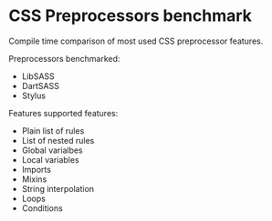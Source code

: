 # CSS Preprocessors benchmark

Compile time comparison of most used CSS preprocessor features.

Preprocessors benchmarked:
* LibSASS
* DartSASS
* Stylus

Features supported features:
* Plain list of rules
* List of nested rules
* Global varialbes
* Local variables
* Imports
* Mixins
* String interpolation
* Loops
* Conditions
